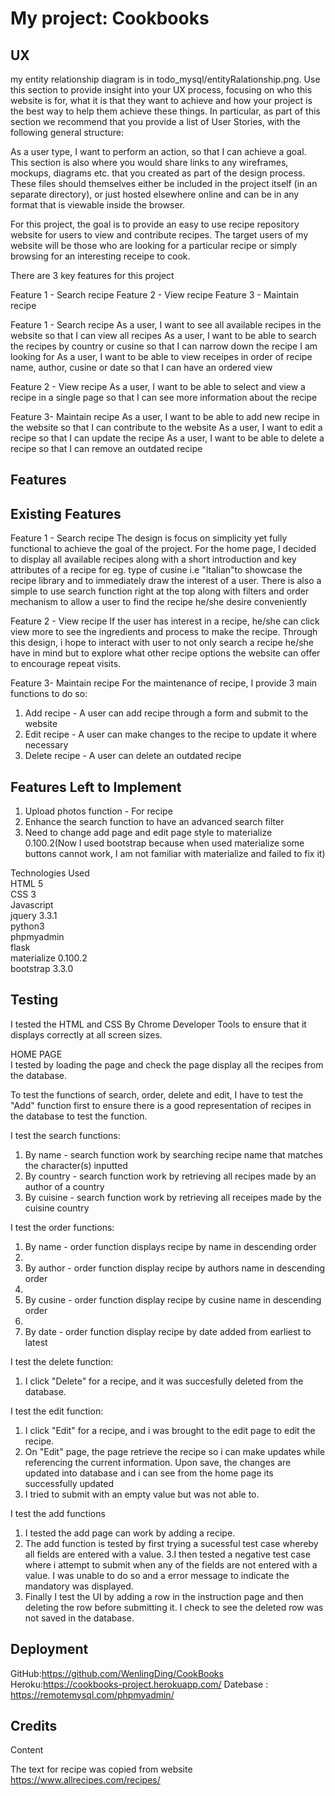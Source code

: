 My project: Cookbooks
====

UX
--
my entity relationship diagram is in todo_mysql/entityRalationship.png.
Use this section to provide insight into your UX process, focusing on who this website is for, what it is that they want to achieve and how your project is the best way to help them achieve these things.
In particular, as part of this section we recommend that you provide a list of User Stories, with the following general structure:

As a user type, I want to perform an action, so that I can achieve a goal.
This section is also where you would share links to any wireframes, mockups, diagrams etc. that you created as part of the design process. These files should themselves either be included in the project itself (in an separate directory), or just hosted elsewhere online and can be in any format that is viewable inside the browser.

For this project, the goal is to provide an easy to use recipe repository website for users to view and contribute recipes. The target users of my website will be those who are looking for a particular recipe or simply browsing for an interesting receipe to cook.

There are 3 key features for this project

Feature 1 - Search recipe
Feature 2 - View recipe
Feature 3 - Maintain recipe

Feature 1 - Search recipe
As a user, I want to see all available recipes in the website so that I can view all recipes 
As a user, I want to be able to search the recipes by country or cusine so that I can narrow down the recipe I am looking for
As a user, I want to be able to view receipes in order of recipe name,  author, cusine or date so that I can have an ordered view

Feature 2 - View recipe
As a user, I want to be able to select and view a recipe in a single page so that I can see more information about the recipe

Feature 3- Maintain recipe
As a user, I want to be able to add new recipe in the website so that I can contribute to the website
As a user, I want to edit a recipe so that I can update the recipe
As a user, I want to be able to delete a recipe so that I can remove an outdated recipe 

Features
--
Existing Features
---
Feature 1 - Search recipe
The design is focus on simplicity yet fully functional to achieve the goal of the project.
For the home page, I decided to display all available recipes along with a short introduction and key attributes of a recipe for eg. type of cusine i.e "Italian"to showcase the recipe library and to immediately draw the interest of a user. There is also a simple to use search function right at the top along with filters and order mechanism to allow a user to find the recipe he/she desire conveniently 

Feature 2 - View recipe
If the user has interest in a recipe, he/she can click view more to see the ingredients and process to make the recipe. Through this design, i hope to interact with user to not only search a recipe he/she have in mind but to explore what other recipe options the website can offer to encourage repeat visits.

Feature 3- Maintain recipe
For the maintenance of recipe, I provide 3 main functions to do so:
1. Add recipe - A  user can add recipe through a form and submit to the website
2. Edit recipe - A user can make changes to the recipe to update it where necessary
3. Delete recipe - A user can delete an outdated recipe


Features Left to Implement
---
1. Upload photos function - For recipe
2. Enhance the search function to have an advanced search filter 
3. Need to change add page and edit page style to materialize 0.100.2(Now I used bootstrap because when used materialize some buttons cannot work, I am not familiar with materialize and failed to fix it)

Technologies Used<br>
HTML 5<br>
CSS 3<br>
Javascript<br>
jquery 3.3.1<br>
python3<br>
phpmyadmin<br>
flask<br>
materialize 0.100.2<br>
bootstrap 3.3.0<br>

Testing
---
I tested the HTML and CSS By Chrome Developer Tools to ensure that it displays correctly at all screen sizes.

HOME PAGE<br>
I tested by loading the page and check the page display all the recipes from the database.<br>

To test the functions of search, order, delete and edit, I have to test the "Add" function first to ensure there is a good representation of recipes in the database to test the function.<br>

I test the search functions:<br>
1. By name - search function work by searching recipe name that matches the character(s) inputted
2. By country - search function work by retrieving all recipes made by an author of a country
3. By cuisine - search function work by retrieving all receipes made by the cuisine country


I test the order functions:<br>
1. By name - order function displays recipe by name in descending order 
2. 
2. By author - order function display recipe by authors name in descending order
3. 
3. By cusine - order function display recipe by cusine name in descending order
4. 
4. By date - order function display recipe by date added from earliest to latest 

I test the delete function:<br>

1. I click "Delete" for a recipe, and it was succesfully deleted from the database. 

I test the edit function:<br>
1. I click "Edit" for a recipe, and i was brought to the edit page to edit the recipe.
2. On "Edit" page, the page retrieve the recipe so i can make updates while referencing the current information. Upon save, the changes are updated into database and i can see from the home page its successfully updated
3. I tried to submit with an empty value but was not able to.


I test the add functions<br>

1. I tested the add page can work by adding a recipe. 
2. The add function is tested by first trying a sucessful test case whereby all fields are entered with a value.
3.I then tested a negative test case where i attempt to submit when any of the fields are not entered with a value. I was unable to do so and a error message to indicate the mandatory was displayed.
4. Finally I test the UI by adding a row in the instruction page and then deleting the row before submitting it. I check to see the deleted row was not saved in the database.

Deployment
---
GitHub:https://github.com/WenlingDing/CookBooks
Heroku:https://cookbooks-project.herokuapp.com/
Datebase : https://remotemysql.com/phpmyadmin/

Credits
--
Content

The text for recipe was copied from website https://www.allrecipes.com/recipes/


